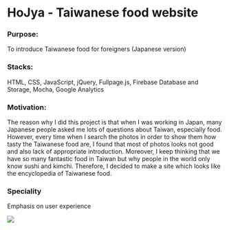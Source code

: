 # HoJya - Taiwanese food website


### Purpose: 
To introduce Taiwanese food for foreigners (Japanese version)

### Stacks: 
HTML, CSS, JavaScript, jQuery, Fullpage.js, Firebase Database and Storage, Mocha, Google Analytics

### Motivation:
The reason why I did this project is that when I was working in Japan, many Japanese people asked me lots of questions
about Taiwan, especially food.  However, every time when I search the photos in order to show them how tasty the Taiwanese
food are, I found that most of photos looks not good and also lack of appropriate introduction.  Moreover, I keep thinking
that we have so many fantastic food in Taiwan but why people in the world only know sushi and kimchi.
Therefore, I decided to make a site which looks like the encyclopedia of Taiwanese food.

### Speciality
Emphasis on user experience

![](https://firebasestorage.googleapis.com/v0/b/hojya-taiwan-food.appspot.com/o/hojya.gif?alt=media&token=e72d06a8-a08c-428b-a563-9a802ffbc97f)
